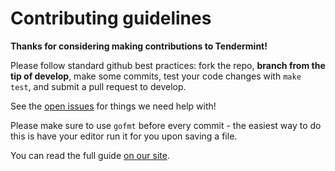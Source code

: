 # Contributing guidelines

**Thanks for considering making contributions to Tendermint!**

Please follow standard github best practices: fork the repo, **branch from the
tip of develop**, make some commits, test your code changes with `make test`,
and submit a pull request to develop.

See the [open issues](https://github.com/tendermint/tendermint/issues) for
things we need help with!

Please make sure to use `gofmt` before every commit - the easiest way to do
this is have your editor run it for you upon saving a file.

You can read the full guide [on our
site](https://tendermint.com/docs/guides/contributing).
